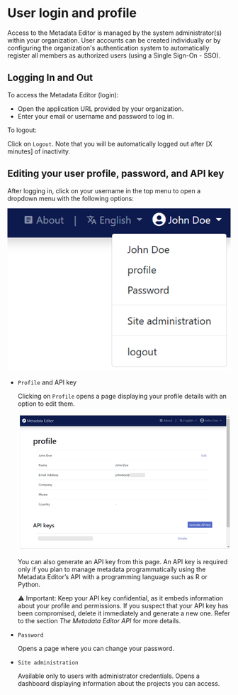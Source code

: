 # User login and profile

Access to the Metadata Editor is managed by the system administrator(s) within your organization. User accounts can be created individually or by configuring the organization's authentication system to automatically register all members as authorized users (using a Single Sign-On - SSO).

## Logging In and Out

To access the Metadata Editor (login):

- Open the application URL provided by your organization.
- Enter your email or username and password to log in.

To logout:

Click on `Logout`. Note that you will be automatically logged out after [X minutes] of inactivity.


## Editing your user profile, password, and API key

After logging in, click on your username in the top menu to open a dropdown menu with the following options:

![image](img/ME_UG_v1-0-0_user_menu.png)

- `Profile` and API key

  Clicking on `Profile` opens a page displaying your profile details with an option to edit them.

  ![image](img/ME_UG_v1-0-0_user_profile.png)

  You can also generate an API key from this page. An API key is required only if you plan to manage metadata programmatically using the Metadata Editor’s API with a programming language such as R or Python.

  ⚠️ Important: Keep your API key confidential, as it embeds information about your profile and permissions. If you suspect that your API key has been compromised, delete it immediately and generate a new one. Refer to the section *The Metadata Editor API* for more details.

- `Password`

  Opens a page where you can change your password.

- `Site administration`

  Available only to users with administrator credentials. Opens a dashboard displaying information about the projects you can access.
